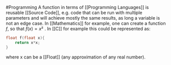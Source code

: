 #Programming 
A function in terms of [[Programming Languages]] is reusable [[Source Code]], e.g. code that can be run with multiple parameters and will achieve mostly the same results, as long a variable is not an edge case.
In [[Mathematics]] for example, one can create a function $f$, so that $f(x) = x²$ . In [[C]] for example this could be represented as:
```C
float f(float x){
	return x*x;
}
```
where x can be a [[Float]] (any approximation of any real number).
